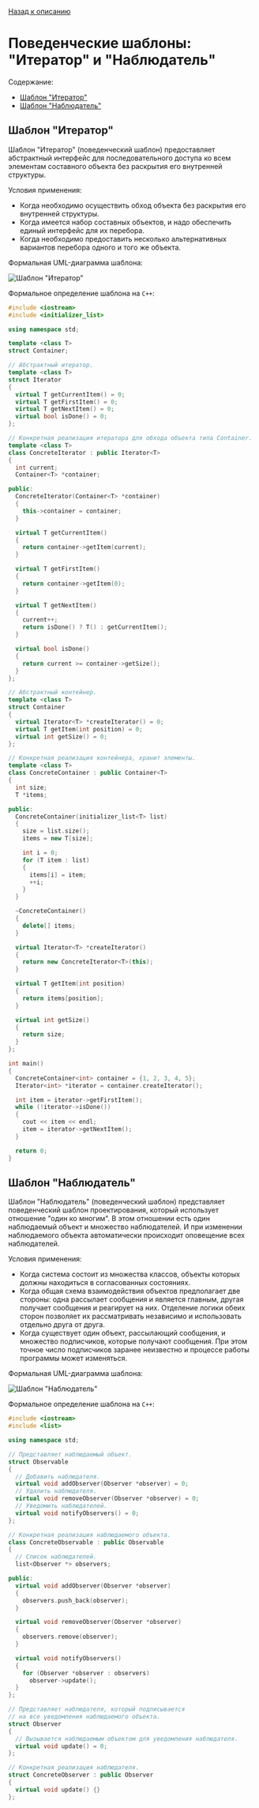 [Назад к описанию](../../README.md)

# Поведенческие шаблоны: "Итератор" и "Наблюдатель"

Содержание:
- [Шаблон "Итератор"](#Шаблон-Итератор)
- [Шаблон "Наблюдатель"](#Шаблон-Наблюдатель)

## Шаблон "Итератор"

Шаблон "Итератор" (поведенческий шаблон) предоставляет абстрактный интерфейс для последовательного доступа ко всем элементам составного объекта без раскрытия его внутренней структуры.

Условия применения:
- Когда необходимо осуществить обход объекта без раскрытия его внутренней структуры.
- Когда имеется набор составных объектов, и надо обеспечить единый интерфейс для их перебора.
- Когда необходимо предоставить несколько альтернативных вариантов перебора одного и того же объекта.

Формальная UML-диаграмма шаблона:

![Шаблон "Итератор"](iterator.svg)

Формальное определение шаблона на `C++`:

```c++
#include <iostream>
#include <initializer_list>

using namespace std;

template <class T>
struct Container;

// Абстрактный итератор.
template <class T>
struct Iterator
{
  virtual T getCurrentItem() = 0;
  virtual T getFirstItem() = 0;
  virtual T getNextItem() = 0;
  virtual bool isDone() = 0;
};

// Конкретная реализация итератора для обхода объекта типа Container.
template <class T>
class ConcreteIterator : public Iterator<T>
{
  int current;
  Container<T> *container;

public:
  ConcreteIterator(Container<T> *container)
  {
    this->container = container;
  }

  virtual T getCurrentItem()
  {
    return container->getItem(current);
  }

  virtual T getFirstItem()
  {
    return container->getItem(0);
  }

  virtual T getNextItem()
  {
    current++;
    return isDone() ? T() : getCurrentItem();
  }

  virtual bool isDone()
  {
    return current >= container->getSize();
  }
};

// Абстрактный контейнер.
template <class T>
struct Container
{
  virtual Iterator<T> *createIterator() = 0;
  virtual T getItem(int position) = 0;
  virtual int getSize() = 0;
};

// Конкретная реализация контейнера, хранит элементы.
template <class T>
class ConcreteContainer : public Container<T>
{
  int size;
  T *items;

public:
  ConcreteContainer(initializer_list<T> list)
  {
    size = list.size();
    items = new T[size];

    int i = 0;
    for (T item : list)
    {
      items[i] = item;
      ++i;
    }
  }

  ~ConcreteContainer()
  {
    delete[] items;
  }

  virtual Iterator<T> *createIterator()
  {
    return new ConcreteIterator<T>(this);
  }

  virtual T getItem(int position)
  {
    return items[position];
  }

  virtual int getSize()
  {
    return size;
  }
};

int main()
{
  ConcreteContainer<int> container = {1, 2, 3, 4, 5};
  Iterator<int> *iterator = container.createIterator();

  int item = iterator->getFirstItem();
  while (!iterator->isDone())
  {
    cout << item << endl;
    item = iterator->getNextItem();
  }

  return 0;
}
```

## Шаблон "Наблюдатель"

Шаблон "Наблюдатель" (поведенческий шаблон) представляет поведенческий шаблон проектирования, который использует отношение "один ко многим". В этом отношении есть один наблюдаемый объект и множество наблюдателей. И при изменении наблюдаемого объекта автоматически происходит оповещение всех наблюдателей.

Условия применения:
- Когда система состоит из множества классов, объекты которых должны находиться в согласованных состояниях.
- Когда общая схема взаимодействия объектов предполагает две стороны: одна рассылает сообщения и является главным, другая получает сообщения и реагирует на них. Отделение логики обеих сторон позволяет их рассматривать независимо и использовать отдельно друга от друга.
- Когда существует один объект, рассылающий сообщения, и множество подписчиков, которые получают сообщения. При этом точное число подписчиков заранее неизвестно и процессе работы программы может изменяться.

Формальная UML-диаграмма шаблона:

![Шаблон "Наблюдатель"](observer.svg)

Формальное определение шаблона на `C++`:

```c++
#include <iostream>
#include <list>

using namespace std;

// Представляет наблюдаемый объект.
struct Observable
{
  // Добавить наблюдателя.
  virtual void addObserver(Observer *observer) = 0;
  // Удалить наблюдателя.
  virtual void removeObserver(Observer *observer) = 0;
  // Уведомить наблюдателей.
  virtual void notifyObservers() = 0;
};

// Конкретная реализация наблюдаемого объекта.
class ConcreteObservable : public Observable
{
  // Список наблюдателей.
  list<Observer *> observers;

public:
  virtual void addObserver(Observer *observer)
  {
    observers.push_back(observer);
  }

  virtual void removeObserver(Observer *observer)
  {
    observers.remove(observer);
  }

  virtual void notifyObservers()
  {
    for (Observer *observer : observers)
      observer->update();
  }
};

// Представляет наблюдателя, который подписывается
// на все уведомления наблюдаемого объекта.
struct Observer
{
  // Вызывается наблюдаемым объектом для уведомления наблюдателя.
  virtual void update() = 0;
};

// Конкретная реализация наблюдателя.
struct ConcreteObserver : public Observer
{
  virtual void update() {}
};
```